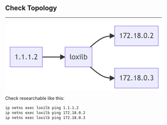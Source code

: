 ## Check Topology
---

![diagram](./assets/topology.png)


Check researchable like this:

```
ip netns exec loxilb ping 1.1.1.2
ip netns exec loxilb ping 172.18.0.2
ip netns exec loxilb ping 172.18.0.3
```
